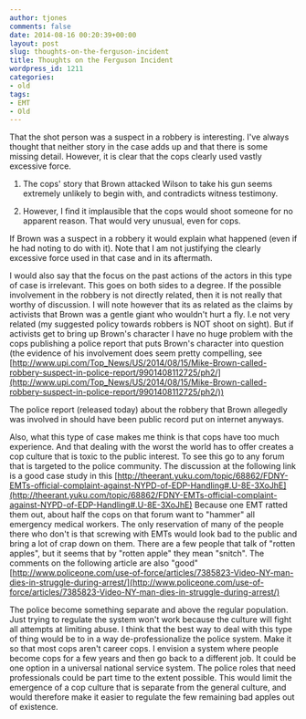 ```yaml
---
author: tjones
comments: false
date: 2014-08-16 00:20:39+00:00
layout: post
slug: thoughts-on-the-ferguson-incident
title: Thoughts on the Ferguson Incident
wordpress_id: 1211
categories:
- old
tags:
- EMT
- Old
---
```


That the shot person was a suspect in a robbery is interesting. I've always thought that neither story in the case adds up and that there is some missing detail. However, it is clear that the cops clearly used vastly excessive force. 





1) The cops' story that Brown attacked Wilson to take his gun seems extremely unlikely to begin with, and contradicts witness testimony.   

2) However, I find it implausible that the cops would shoot someone for no apparent reason. That would very unusual, even for cops.





If Brown was a suspect in a robbery it would explain what happened (even if he had noting to do with it). Note that I am not justifying the clearly excessive force used in that case and in its aftermath.





I would also say that the focus on the past actions of the actors in this type of case is irrelevant. This goes on both sides to a degree. If the possible involvement in the robbery is not directly related, then it is not really that worthy of discussion. I will note however that  its as related as the claims by activists that Brown was a gentle giant who wouldn't hurt a fly. I.e not very related (my suggested policy towards robbers is NOT shoot on sight). But if activists get to bring up Brown's character I have no huge problem with the cops publishing a police report that puts Brown's character into question (the evidence of his involvement does seem pretty compelling, see [http://www.upi.com/Top_News/US/2014/08/15/Mike-Brown-called-robbery-suspect-in-police-report/9901408112725/ph2/](http://www.upi.com/Top_News/US/2014/08/15/Mike-Brown-called-robbery-suspect-in-police-report/9901408112725/ph2/))   

The police report (released today) about the robbery that Brown allegedly was involved in should have been public record put on internet anyways.





Also, what this type of case makes me think is that cops have too much experience. And that dealing with the worst the world has to offer creates a cop culture that is toxic to the public interest. To see this go to any forum that is targeted to the police community. The discussion at the following link is a good case study in this [http://theerant.yuku.com/topic/68862/FDNY-EMTs-official-complaint-against-NYPD-of-EDP-Handling#.U-8E-3XoJhE](http://theerant.yuku.com/topic/68862/FDNY-EMTs-official-complaint-against-NYPD-of-EDP-Handling#.U-8E-3XoJhE) Because one EMT ratted them out, about half the cops on that forum want to "hammer" all emergency medical workers. The only reservation of many of the people there who don't is that screwing with EMTs would look bad to the public and bring a lot of crap down on them. There are a few people that talk of "rotten apples", but it seems that by "rotten apple" they mean "snitch". The comments on the following article are also "good" [http://www.policeone.com/use-of-force/articles/7385823-Video-NY-man-dies-in-struggle-during-arrest/](http://www.policeone.com/use-of-force/articles/7385823-Video-NY-man-dies-in-struggle-during-arrest/)





The police become something separate and above the regular population. Just trying to regulate the system won't work because the culture will fight all attempts at limiting abuse. I think that the best way to deal with this type of thing would be to in a way de-professionalize the police system. Make it so that most cops aren't career cops. I envision a system where people become cops for a few years and then go back to a different job. It could be one option in a universal national service system. The police roles that need professionals could be part time to the extent possible. This would limit the emergence of a cop culture that is separate from the general culture, and would therefore make it easier to regulate the few remaining bad apples out of existence.
